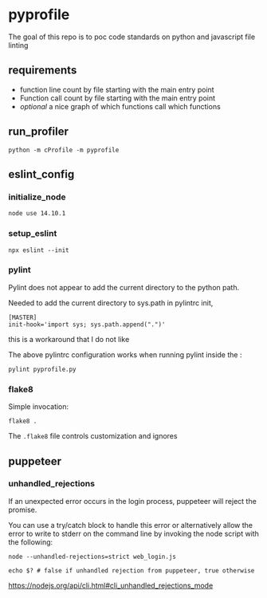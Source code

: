 # pyprofile
The goal of this repo is to poc code standards on python and javascript file linting

## requirements
- function line count by file starting with the main entry point
- Function call count by file starting with the main entry point
- *optional* a nice graph of which functions call which functions

## run_profiler
```
python -m cProfile -m pyprofile
```

## eslint_config

### initialize_node
```
node use 14.10.1
```

### setup_eslint
```
npx eslint --init
```

### pylint
Pylint does not appear to add the current directory to the python path.

Needed to add the current directory to sys.path in pylintrc init,

```
[MASTER]
init-hook='import sys; sys.path.append(".")'
```
this is a workaround that I do not like

The above pylintrc configuration works when running pylint inside the :

```
pylint pyprofile.py
```

### flake8
Simple invocation:
```
flake8 .
```

The ```.flake8``` file controls customization and ignores

## puppeteer

### unhandled_rejections
If an unexpected error occurs in the login process, puppeteer will reject the promise.

You can use a try/catch block to handle this error or alternatively allow the error to write to stderr on the command line by invoking the node script with the following:

```
node --unhandled-rejections=strict web_login.js

echo $? # false if unhandled rejection from puppeteer, true otherwise
```

https://nodejs.org/api/cli.html#cli_unhandled_rejections_mode